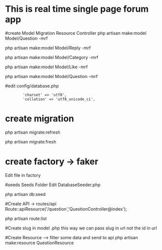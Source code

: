 # This is real time single page forum app

#create Model Migration Resource Controller
php artisan make:model Model/Question -mrf

php artisan make:model Model/Reply -mrf

php artisan make:model Model/Category -mrf

php artisan make:model Model/Like -mrf

php artisan make:model Model/Question -mrf

#edit config/database.php

            'charset' => 'utf8',
            'collation' => 'utf8_unicode_ci',

# create migration
php artisan migrate:refresh

php artisan migrate:fresh

# create factory -> faker
Edit file in factory



#seeds Seeds Folder
Edit DatabaseSeeder.php

php artisan db:seed



#Create API -> routes/api
Route::apiResource('/question','QuestionController@index');

php artisan route:list



#Create slug in model .php
this way we can pass slug in url not the id in url

#Create Resource --> filter some data and send to api
php artisan make:resource QuestionResource





